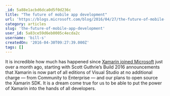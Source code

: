 ```yaml
---
_id: 5a88e1acbd6dca0d5f0d236c
title: "The future of mobile app development"
url: 'https://blogs.microsoft.com/blog/2016/04/27/the-future-of-mobile-app-development/#sm.0012dlgeuhs7d7t10wv23nnvloerr'
category: articles
slug: 'the-future-of-mobile-app-development'
user_id: 5a83ce59d6eb0005c4ecda2c
username: 'bill-s'
createdOn: '2016-04-30T09:27:39.000Z'
tags: []
---
```


It is incredible how much has happened since <a href="https://blog.xamarin.com/xamarin-for-all/">Xamarin joined Microsoft</a> just over a month ago, starting with Scott Guthrie’s Build 2016 announcements that Xamarin is now part of all editions of Visual Studio at no additional charge — from Community to Enterprise — and our plans to open source the Xamarin SDK. It is a dream come true for us to be able to put the power of Xamarin into the hands of all developers.
